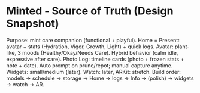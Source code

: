 # Minted - Source of Truth (Design Snapshot)

Purpose: mint care companion (functional + playful).
Home = Present: avatar + stats (Hydration, Vigor, Growth, Light) + quick logs.
Avatar: plant-like, 3 moods (Healthy/Okay/Needs Care). Hybrid behavior (calm idle, expressive after care).
Photo Log: timeline cards (photo + frozen stats + note + date). Auto prompt on prune/repot; manual capture anytime.
Widgets: small/medium (later). Watch: later, ARKit: stretch.
Build order: models → schedule → storage → Home → logs → Info → (polish) → widgets → watch → AR.
